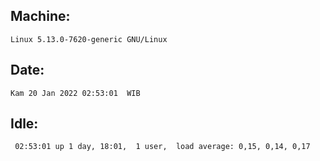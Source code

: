 ## Machine:
```
Linux 5.13.0-7620-generic GNU/Linux
```
## Date:
```
Kam 20 Jan 2022 02:53:01  WIB
```
## Idle:
```
 02:53:01 up 1 day, 18:01,  1 user,  load average: 0,15, 0,14, 0,17
```
